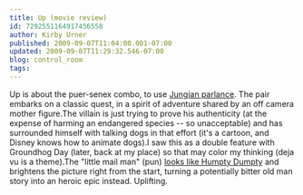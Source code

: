 ```yaml
---
title: Up (movie review)
id: 7292551164917456558
author: Kirby Urner
published: 2009-09-07T11:04:00.001-07:00
updated: 2009-09-07T11:29:32.546-07:00
blog: control_room
tags: 
---
```


[](http://www.flickr.com/photos/17157315@N00/3895110783/)Up is about the puer-senex combo, to use [Jungian parlance](http://worldgame.blogspot.com/2009/05/with-friends-of-jung.html).  The pair embarks on a classic quest, in a spirit of adventure shared by an off camera mother figure.The villain is just trying to prove his authenticity (at the expense of harming an endangered species -- so unacceptable) and has surrounded himself with talking dogs in that effort (it's a cartoon, and Disney knows how to animate dogs).I saw this as a double feature with Groundhog Day (later, back at my place) so that may color my thinking (deja vu is a theme).The "little mail man" (pun) [looks like Humpty Dumpty](http://mybizmo.blogspot.com/2008/12/some-youtube-r.html) and brightens the picture right from the start, turning a potentially bitter old man story into an heroic epic instead.  Uplifting.